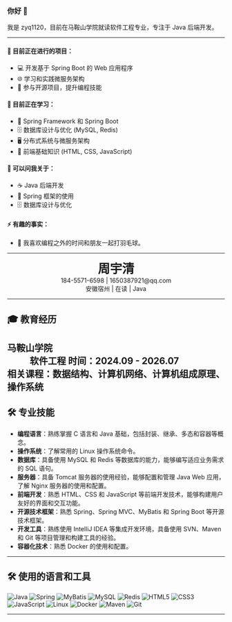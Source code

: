 ### 你好 👋

我是 zyq1120，目前在马鞍山学院就读软件工程专业，专注于 Java 后端开发。

---

#### 🔭 目前正在进行的项目：
- 💻 开发基于 Spring Boot 的 Web 应用程序
- 🌐 学习和实践微服务架构
- 🤝 参与开源项目，提升编程技能

#### 🌱 目前正在学习：
- 🌿 Spring Framework 和 Spring Boot
- 🗄️ 数据库设计与优化 (MySQL, Redis)
- 🖥️ 分布式系统与微服务架构
- 🎨 前端基础知识 (HTML, CSS, JavaScript)

#### 💬 可以问我关于：
- ☕ Java 后端开发
- 🌱 Spring 框架的使用
- 🗄️ 数据库设计与优化

#### ⚡ 有趣的事实：
- 🏸 我喜欢编程之外的时间和朋友一起打羽毛球。
--- 

<H1 align="center" style="margin-top: 0; margin-bottom: 0;"> 周宇清 </H1>
<p align="center" style="margin-top: 0; margin-bottom: 0;">184-5571-6598 | 1650387921@qq.com</p>
<p align="center" style="margin-top: 0; margin-bottom: 0;">安徽宿州 | 在读 | Java</p>

---

## 🎓 教育经历

**马鞍山学院** &emsp;&emsp;&emsp;&emsp; &emsp; &emsp; &emsp; &emsp; &emsp; &emsp; &emsp; &emsp; &emsp; &emsp; &emsp; &emsp; &emsp;
**软件工程** 
**时间：2024.09 - 2026.07**  
**相关课程**：数据结构、计算机网络、计算机组成原理、操作系统
---
## 🛠️ 专业技能

- **编程语言**：熟练掌握 C 语言和 Java 基础，包括封装、继承、多态和容器等概念。
- **操作系统**：了解常用的 Linux 操作系统命令。
- **数据库**：具备使用 MySQL 和 Redis 等数据库的能力，能够编写适应业务需求的 SQL 语句。
- **服务器**：具备 Tomcat 服务器的使用经验，能够配置和管理 Java Web 应用，了解 Nginx 服务器的使用和配置。
- **前端开发**：熟悉 HTML、CSS 和 JavaScript 等前端开发技术，能够构建用户友好的界面和交互功能。
- **开源技术框架**：熟悉 Spring、Spring MVC、MyBatis 和 Spring Boot 等开源技术框架。
- **开发工具**：熟练使用 IntelliJ IDEA 等集成开发环境，具备使用 SVN、Maven 和 Git 等项目管理和构建工具的经验。
- **容器化技术**：熟悉 Docker 的使用和配置。

---

## 🛠️ 使用的语言和工具

<div align="left" style="margin-top: 0; margin-bottom: 0;">
    <img src="https://img.shields.io/badge/-Java-007396?style=flat-square&logo=java&logoColor=white" alt="Java"/>
    <img src="https://img.shields.io/badge/-Spring-6DB33F?style=flat-square&logo=spring&logoColor=white" alt="Spring"/>
    <img src="https://img.shields.io/badge/-MyBatis-4479A1?style=flat-square&logo=mybatis&logoColor=white" alt="MyBatis"/>
    <img src="https://img.shields.io/badge/-MySQL-4479A1?style=flat-square&logo=mysql&logoColor=white" alt="MySQL"/>
    <img src="https://img.shields.io/badge/-Redis-DC382D?style=flat-square&logo=redis&logoColor=white" alt="Redis"/>
    <img src="https://img.shields.io/badge/-HTML5-E34F26?style=flat-square&logo=html5&logoColor=white" alt="HTML5"/>
    <img src="https://img.shields.io/badge/-CSS3-1572B6?style=flat-square&logo=css3" alt="CSS3"/>
    <img src="https://img.shields.io/badge/-JavaScript-F7DF1E?style=flat-square&logo=javascript&logoColor=black" alt="JavaScript"/>
    <img src="https://img.shields.io/badge/-Linux-FCC624?style=flat-square&logo=linux&logoColor=black" alt="Linux"/>
    <img src="https://img.shields.io/badge/-Docker-2496ED?style=flat-square&logo=docker&logoColor=white" alt="Docker"/>
    <img src="https://img.shields.io/badge/-Maven-C71A36?style=flat-square&logo=apache-maven&logoColor=white" alt="Maven"/>
    <img src="https://img.shields.io/badge/-Git-F05032?style=flat-square&logo=git&logoColor=white" alt="Git"/>
</div>

---

